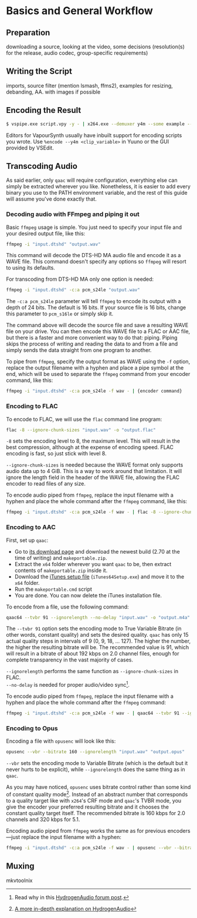 # Basics and General Workflow

## Preparation

downloading a source, looking at the video, some decisions
(resolution(s) for the release, audio codec, group-specific
requirements)


## Writing the Script

imports, source filter (mention lsmash, ffms2), examples for resizing,
debanding, AA. with images if possible


## Encoding the Result

```sh
$ vspipe.exe script.vpy -y - | x264.exe --demuxer y4m --some example --parameters here --output video.264 -
```

Editors for VapourSynth usually have inbuilt support for encoding
scripts you wrote. Use `%encode --y4m <clip_variable>` in Yuuno or the GUI
provided by VSEdit.


## Transcoding Audio

As said earlier, only `qaac` will require configuration,
everything else can simply be extracted wherever you like.
Nonetheless, it is easier to add every binary you use to the PATH environment variable,
and the rest of this guide will assume you've done exactly that.


### Decoding audio with FFmpeg and piping it out

Basic `ffmpeg` usage is simple.
You just need to specify your input file and your desired output file, like this:

```sh
ffmpeg -i "input.dtshd" "output.wav"
```

This command will decode the DTS-HD MA audio file and encode it as a WAVE file.
This command doesn't specify any options so `ffmpeg` will resort to using its defaults.

For transcoding from DTS-HD MA
only one option is needed:

```sh
ffmpeg -i "input.dtshd" -c:a pcm_s24le "output.wav"
```

The `-c:a pcm_s24le` parameter will tell `ffmpeg` to encode its output with a depth of 24 bits.
The default is 16 bits.
If your source file is 16 bits,
change this parameter to `pcm_s16le` or simply skip it.

The command above will decode the source file
and save a resulting WAVE file on your drive.
You can then encode this WAVE file to a FLAC or AAC file,
but there is a faster and more convenient way to do that: piping.
Piping skips the process of writing
and reading the data to and from a file
and simply sends the data straight from one program to another.

To pipe from `ffmpeg`, specify the output format as WAVE using the `-f` option,
replace the output filename with a hyphen and place a pipe symbol at the end,
which will be used to separate the `ffmpeg` command from your encoder command,
like this:

```sh
ffmpeg -i "input.dtshd" -c:a pcm_s24le -f wav - | {encoder command}
```


### Encoding to FLAC

To encode to FLAC, we will use the `flac` command line program:

```sh
flac -8 --ignore-chunk-sizes "input.wav" -o "output.flac"
```

`-8` sets the encoding level to 8, the maximum level.
This will result in the best compression,
although at the expense of encoding speed.
FLAC encoding is fast, so just stick with level 8.

`--ignore-chunk-sizes` is needed
because the WAVE format only supports audio data up to 4 GiB.
This is a way to work around that limitation.
It will ignore the length field in the header of the WAVE file,
allowing the FLAC encoder to read files of any size.

To encode audio piped from `ffmpeg`,
replace the input filename with a hyphen
and place the whole command after the `ffmpeg` command,
like this:

```sh
ffmpeg -i "input.dtshd" -c:a pcm_s24le -f wav - | flac -8 --ignore-chunk-sizes - -o "output.flac"
```


### Encoding to AAC

First, set up `qaac`:

* Go to [its download page][qaac] and download the newest build
  (2.70 at the time of writing) and `makeportable.zip`.
* Extract the `x64` folder wherever you want `qaac` to be,
  then extract contents of `makeportable.zip` inside it.
* Download the [iTunes setup file][itunes] (`iTunes64Setup.exe`)
  and move it to the `x64` folder.
* Run the `makeportable.cmd` script
* You are done. You can now delete the iTunes installation file.

To encode from a file, use the following command:

```sh
qaac64 --tvbr 91 --ignorelength --no-delay "input.wav" -o "output.m4a"
```

The `--tvbr 91` option sets the encoding mode to True Variable Bitrate
(in other words, constant quality)
and sets the desired quality.
`qaac` has only 15 actual quality steps in intervals of 9 (0, 9, 18, ... 127).
The higher the number, the higher the resulting bitrate will be.
The recommended value is 91, which will result in a bitrate
of about 192 kbps on 2.0 channel files,
enough for complete transparency in the vast majority of cases.

`--ignorelength` performs the same function as `--ignore-chunk-sizes` in FLAC.  
`--no-delay` is needed for proper audio/video sync[^1].

To encode audio piped from `ffmpeg`,
replace the input filename with a hyphen
and place the whole command after the `ffmpeg` command:

```sh
ffmpeg -i "input.dtshd" -c:a pcm_s24le -f wav - | qaac64 --tvbr 91 --ignorelength --no-delay - -o "output.m4a"
```

[itunes]: https://secure-appldnld.apple.com/itunes12/001-37026-20200915-5CBD39A0-F7A0-11EA-BB8F-8EB5DD073FF6/iTunes64Setup.exe
[qaac]: https://sites.google.com/site/qaacpage/cabinet
[^1]: Read why in this [HydrogenAudio forum post](https://hydrogenaud.io/index.php/topic,85135.msg921707.html#msg921707).


### Encoding to Opus

Encoding a file with `opusenc` will look like this:

```sh
opusenc --vbr --bitrate 160 --ignorelength "input.wav" "output.opus"
```

`--vbr` sets the encoding mode to Variable Bitrate (which is the default but it
never hurts to be explicit),
while `--ignorelength` does the same thing as in `qaac`.

As you may have noticed,
`opusenc` uses bitrate control
rather than some kind of constant quality mode[^2].
Instead of an abstract number that corresponds to a quality target
like with `x264`'s CRF mode and `qaac`'s TVBR mode,
you give the encoder your preferred resulting bitrate and it chooses the constant quality target itself.
The recommended bitrate is 160 kbps for 2.0 channels
and 320 kbps for 5.1.

Encoding audio piped from `ffmpeg` works the same as for previous encoders—just replace the input filename with a hyphen:

```sh
ffmpeg -i "input.dtshd" -c:a pcm_s24le -f wav - | opusenc --vbr --bitrate 160 --ignorelength - "output.opus"
```

[^2]: [A more in-depth explanation on HydrogenAudio](https://wiki.hydrogenaud.io/index.php?title=Opus#Characteristics)


## Muxing

mkvtoolnix
